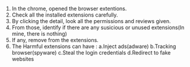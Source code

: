 1. In the chrome, opened the browser extentions.
2. Check all the installed extensions carefully.
3. By clicking the detail, look all the permissions and reviews given.
4. From those, identify if there are any susicious or unused extensions(In mine, there is nothing)
5. If any, remove from the extensions.
6. The Harmful extensions can have :
   a.Inject ads(adware)
   b.Tracking browser(spyware)
   c.Steal the login credentials
   d.Redirect to fake websites
